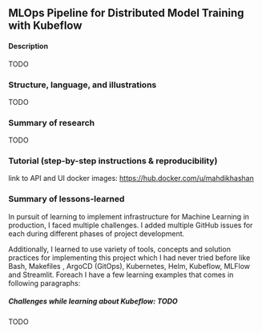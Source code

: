 MLOps Pipeline for Distributed Model Training with Kubeflow
---

#### Description

TODO


### Structure, language, and illustrations 

TODO

### Summary of research 

TODO

### Tutorial (step-by-step instructions & reproducibility)

link to API and UI docker images: https://hub.docker.com/u/mahdikhashan

### Summary of lessons-learned

In pursuit of learning to implement infrastructure for Machine Learning in production, 
I faced multiple challenges. I added multiple GitHub issues for each during different phases of project development.

Additionally, I learned to use variety of tools, concepts and solution practices for implementing this project which I had never tried before like Bash, Makefiles
, ArgoCD (GitOps), Kubernetes, Helm, Kubeflow, MLFlow and Streamlit. Foreach I have a few learning examples that comes in following paragraphs:

##### Challenges while learning about Kubeflow: TODO

TODO


